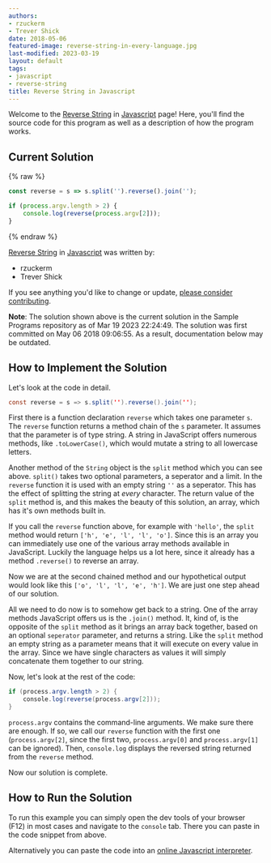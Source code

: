 ```yaml
---
authors:
- rzuckerm
- Trever Shick
date: 2018-05-06
featured-image: reverse-string-in-every-language.jpg
last-modified: 2023-03-19
layout: default
tags:
- javascript
- reverse-string
title: Reverse String in Javascript
---
```


Welcome to the [Reverse String](https://sampleprograms.io/projects/reverse-string) in [Javascript](https://sampleprograms.io/languages/javascript) page! Here, you'll find the source code for this program as well as a description of how the program works.

## Current Solution

{% raw %}

```javascript
const reverse = s => s.split('').reverse().join('');

if (process.argv.length > 2) {
    console.log(reverse(process.argv[2]));
}
```

{% endraw %}

[Reverse String](https://sampleprograms.io/projects/reverse-string) in [Javascript](https://sampleprograms.io/languages/javascript) was written by:

- rzuckerm
- Trever Shick

If you see anything you'd like to change or update, [please consider contributing](https://github.com/TheRenegadeCoder/sample-programs).

**Note**: The solution shown above is the current solution in the Sample Programs repository as of Mar 19 2023 22:24:49. The solution was first committed on May 06 2018 09:06:55. As a result, documentation below may be outdated.

## How to Implement the Solution

Let's look at the code in detail.

```java
const reverse = s => s.split('').reverse().join('');
```

First there is a function declaration `reverse` which takes one parameter `s`.
The `reverse` function returns a method chain of the `s` parameter. It assumes that the parameter is of type string. A string in JavaScript offers numerous methods, like `.toLowerCase()`, which would mutate a string to all lowercase letters.

Another method of the `String` object is the `split` method which you can see above.
`split()` takes two optional parameters, a seperator and a limit. In the `reverse` function it is used with an empty string `''` as a seperator. This has the effect of splitting the string at _every_ character. The return value of the `split` method is, and this makes the beauty of this solution, an array, which has it's own methods built in.

If you call the `reverse` function above, for example with `'hello'`, the `split` method would return `['h', 'e', 'l', 'l', 'o']`. Since this is an array you can immediately use one of the various array methods available in JavaScript. Luckily the language helps us a lot here, since it already has a method `.reverse()` to reverse an array.

Now we are at the second chained method and our hypothetical output would look like this `['o', 'l', 'l', 'e', 'h']`. We are just one step ahead of our solution.

All we need to do now is to somehow get back to a string. One of the array methods JavaScript offers us is the `.join()` method. It, kind of, is the opposite of the `split` method as it brings an array back together, based on an optional `seperator` parameter, and returns a string. Like the `split` method an empty string as a parameter means that it will execute on every value in the array. Since we have single characters as values it will simply concatenate them together to our string.

Now, let's look at the rest of the code:

```java
if (process.argv.length > 2) {
    console.log(reverse(process.argv[2]));
}
```

`process.argv` contains the command-line arguments. We make sure there are enough. If so, we call our `reverse` function with
the first one (`process.argv[2]`, since the first two, `process.argv[0]` and `process.argv[1]` can be ignored). Then,
`console.log` displays the reversed string returned from the `reverse` method.

Now our solution is complete.


## How to Run the Solution

To run this example you can simply open the dev tools of your browser (F12) in most cases and navigate to the `console` tab.
There you can paste in the code snippet from above.

Alternatively you can paste the code into an [online Javascript interpreter](https://onecompiler.com/javascript).
